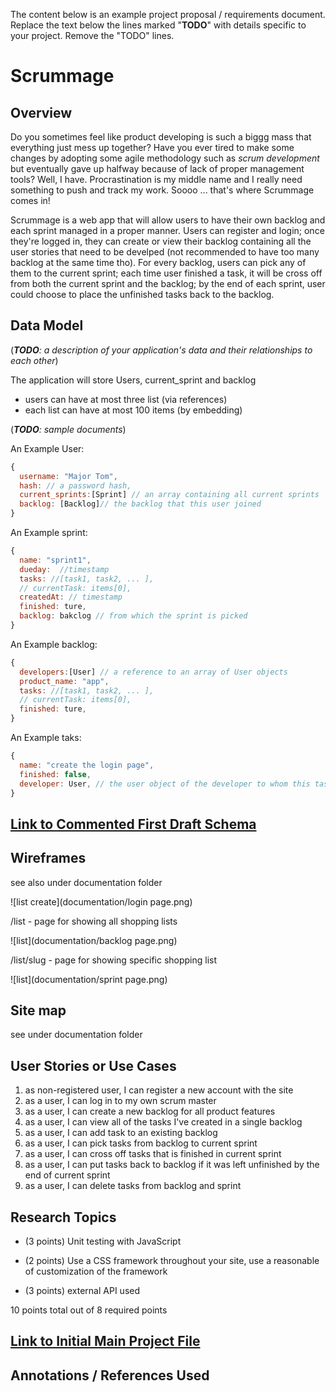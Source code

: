 The content below is an example project proposal / requirements document. Replace the text below the lines marked "__TODO__" with details specific to your project. Remove the "TODO" lines.

# Scrummage

## Overview

Do you sometimes feel like product developing is such a biggg mass that everything just mess up together? Have you ever tired to make some changes by adopting some agile  methodology such as *scrum development* but eventually gave up halfway because of lack of proper management tools?  Well, I have. Procrastination is my middle name and I really need something to push and track my work. Soooo ... that's where Scrummage comes in! 

Scrummage is a web app that will allow users to have their own backlog and each sprint managed in a proper manner. Users can register and login; once they're logged in, they can create or view their backlog containing all the user stories that need to be develped (not recommended to have too many backlog at the same time tho). For every backlog, users can pick any of them to the current sprint; each time user finished a task, it will be cross off from both the current sprint and the backlog; by the end of each sprint, user could choose to place the unfinished tasks back to the backlog. 

## Data Model

(___TODO__: a description of your application's data and their relationships to each other_) 

The application will store Users, current_sprint and backlog

* users can have at most three list (via references)
* each list can have at most 100 items (by embedding)

(___TODO__: sample documents_)

An Example User:

```javascript
{
  username: "Major Tom",
  hash: // a password hash,
  current_sprints:[Sprint] // an array containing all current sprints
  backlog: [Backlog]// the backlog that this user joined
}
```

An Example sprint:

```javascript
{
  name: "sprint1",
  dueday:  //timestamp
  tasks: //[task1, task2, ... ],
  // currentTask: items[0],
  createdAt: // timestamp
  finished: ture,
  backlog: bakclog // from which the sprint is picked 
}
```

An Example backlog:

```javascript
{
  developers:[User] // a reference to an array of User objects
  product_name: "app",
  tasks: //[task1, task2, ... ],
  // currentTask: items[0],
  finished: ture,
}
```
An Example taks:

```javascript
{
  name: "create the login page",
  finished: false,
  developer: User, // the user object of the developer to whom this task is assigned
}
```


## [Link to Commented First Draft Schema](db.js) 


## Wireframes

see also under documentation folder

![list create](documentation/login page.png)

/list - page for showing all shopping lists

![list](documentation/backlog page.png)

/list/slug - page for showing specific shopping list

![list](documentation/sprint page.png)

## Site map

see under documentation folder


## User Stories or Use Cases

1. as non-registered user, I can register a new account with the site
2. as a user, I can log in to my own scrum master
3. as a user, I can create a new backlog for all product features
4. as a user, I can view all of the tasks I've created in a single backlog
5. as a user, I can add task to an existing backlog
6. as a user, I can pick tasks from backlog to current sprint
7. as a user, I can cross off tasks that is finished in current sprint
8. as a user, I can put tasks back to backlog if it was left unfinished by the end of current sprint
9. as a user, I can delete tasks from backlog and sprint 

## Research Topics

* (3 points) Unit testing with JavaScript
    
* (2 points) Use a CSS framework throughout your site, use a reasonable of customization of the framework 
   
* (3 points) external API used
    

10 points total out of 8 required points 


## [Link to Initial Main Project File](app.js) 



## Annotations / References Used


